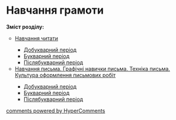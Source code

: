 <div id="hypercomments_widget" class="js-hypercomments-widget invisible"></div>

# Навчання грамоти

<p><b>Зміст розділу:</b></p>
<ul type="circle">
<li><a href="http://ukrmon14-new.ed-era.com/1/navchannya_chitati.html">Навчання читати</a></li>
</a></li>
<ul type="square">
<li><a href="http://ukrmon14-new.ed-era.com/1/dobukvarniy_period.html">Добукварний період</a></li>
<li><a href="http://ukrmon14-new.ed-era.com/1/bukvarniy_period.html">Букварний період</a></li>
<li><a href="http://ukrmon14-new.ed-era.com/1/pislyabukvarniy_period.html">Післябукварний період</a></li>
</ul>
<li><a href="http://ukrmon14-new.ed-era.com/1/navchannya_pisma.html">Навчання письма. Графічні навички письма. Техніка письма. Культура оформлення письмових робіт</a></li>
</a></li>
<ul type="square">
<li><a href="http://ukrmon14-new.ed-era.com/1/dobukvarniy-period.html">Добукварний період</a></li>
<li><a href="http://ukrmon14-new.ed-era.com/1/bukvarniy-period.html">Букварний період</a></li>
<li><a href="http://ukrmon14-new.ed-era.com/1/pislyabukvarniy-period.html">Післябукварний період</a></li>
</ul>
</ul>

<div class="js-hypercomments-container">
<a href="http://hypercomments.com" class="hc-link" title="comments widget">comments powered by HyperComments</a>
</div>